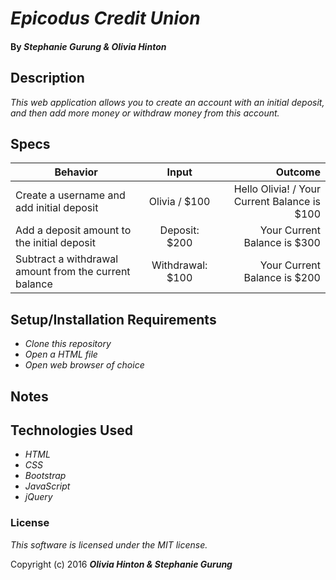 # _Epicodus Credit Union_

#### By _Stephanie Gurung & Olivia Hinton_

## Description

_This web application allows you to create an account with an initial deposit, and then add more money or withdraw money from this account._

## Specs
| Behavior        | Input           | Outcome  |
| ------------- |:-------------:| -----:|
| Create a username and add initial deposit | Olivia / $100 | Hello Olivia! / Your Current Balance is $100 |
| Add a deposit amount to the initial deposit | Deposit: $200 | Your  Current Balance is $300
| Subtract a withdrawal amount from the current balance  | Withdrawal: $100 | Your Current Balance is $200 |

## Setup/Installation Requirements

* _Clone this repository_
* _Open a HTML file_
* _Open web browser of choice_

## Notes


## Technologies Used

* _HTML_
* _CSS_
* _Bootstrap_
* _JavaScript_
* _jQuery_

### License

*This software is licensed under the MIT license.*

Copyright (c) 2016 **_Olivia Hinton & Stephanie Gurung_**
